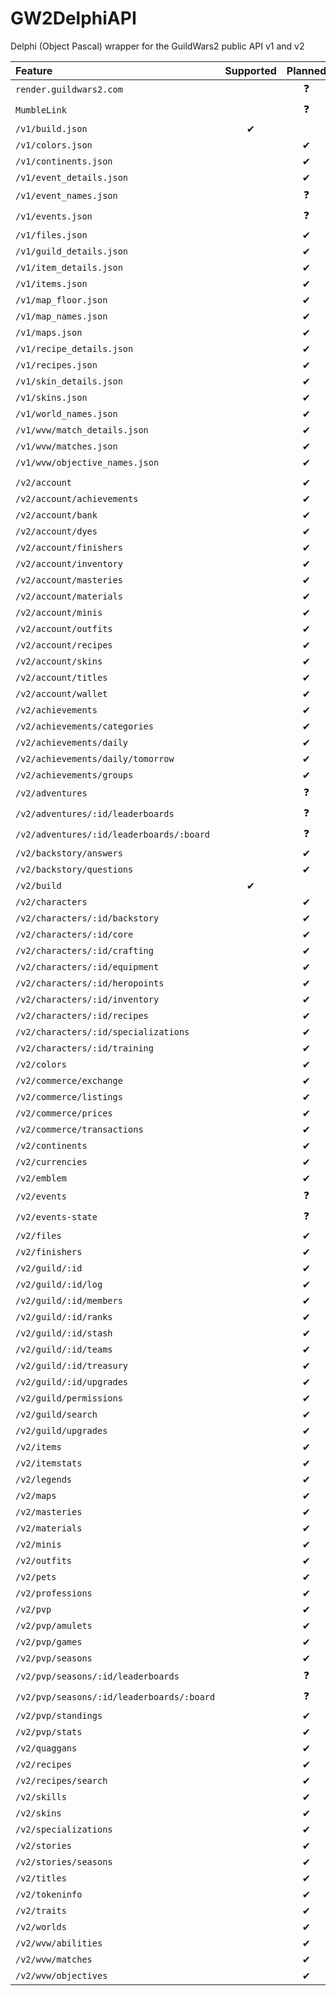 # GW2DelphiAPI
Delphi (Object Pascal) wrapper for the GuildWars2 public API v1 and v2

| Feature                                   | Supported | Planned |
| :------                                   | :------:  | :------: |
| `render.guildwars2.com`                   |           | ❓️       |
| `MumbleLink`                              |           | ❓️       |
| `/v1/build.json`                          | ✔         |         |
| `/v1/colors.json`                         |           | ✔       |
| `/v1/continents.json`                     |           | ✔       |
| `/v1/event_details.json`                  |           | ✔       |
| `/v1/event_names.json`                    |           | ❓️       |
| `/v1/events.json`                         |           | ❓️       |
| `/v1/files.json`                          |           | ✔       |
| `/v1/guild_details.json`                  |           | ✔       |
| `/v1/item_details.json`                   |           | ✔       |
| `/v1/items.json`                          |           | ✔       |
| `/v1/map_floor.json`                      |           | ✔       |
| `/v1/map_names.json`                      |           | ✔       |
| `/v1/maps.json`                           |           | ✔       |
| `/v1/recipe_details.json`                 |           | ✔       |
| `/v1/recipes.json`                        |           | ✔       |
| `/v1/skin_details.json`                   |           | ✔       |
| `/v1/skins.json`                          |           | ✔       |
| `/v1/world_names.json`                    |           | ✔       |
| `/v1/wvw/match_details.json`              |           | ✔       |
| `/v1/wvw/matches.json`                    |           | ✔       |
| `/v1/wvw/objective_names.json`            |           | ✔       |
|                                           |           |         |
| `/v2/account`                             |           | ✔       |
| `/v2/account/achievements`                |           | ✔       |
| `/v2/account/bank`                        |           | ✔       |
| `/v2/account/dyes`                        |           | ✔       |
| `/v2/account/finishers`                   |           | ✔       |
| `/v2/account/inventory`                   |           | ✔       |
| `/v2/account/masteries`                   |           | ✔       |
| `/v2/account/materials`                   |           | ✔       |
| `/v2/account/minis`                       |           | ✔       |
| `/v2/account/outfits`                     |           | ✔       |
| `/v2/account/recipes`                     |           | ✔       |
| `/v2/account/skins`                       |           | ✔       |
| `/v2/account/titles`                      |           | ✔       |
| `/v2/account/wallet`                      |           | ✔       |
| `/v2/achievements`                        |           | ✔       |
| `/v2/achievements/categories`             |           | ✔       |
| `/v2/achievements/daily`                  |           | ✔       |
| `/v2/achievements/daily/tomorrow`         |           | ✔       |
| `/v2/achievements/groups`                 |           | ✔       |
| `/v2/adventures`                          |           | ❓️       |
| `/v2/adventures/:id/leaderboards`         |           | ❓️       |
| `/v2/adventures/:id/leaderboards/:board`  |           | ❓️       |
| `/v2/backstory/answers`                   |           | ✔       |
| `/v2/backstory/questions`                 |           | ✔       |
| `/v2/build`                               | ✔         |         |
| `/v2/characters`                          |           | ✔       |
| `/v2/characters/:id/backstory`            |           | ✔       |
| `/v2/characters/:id/core`                 |           | ✔       |
| `/v2/characters/:id/crafting`             |           | ✔       |
| `/v2/characters/:id/equipment`            |           | ✔       |
| `/v2/characters/:id/heropoints`           |           | ✔       |
| `/v2/characters/:id/inventory`            |           | ✔       |
| `/v2/characters/:id/recipes`              |           | ✔       |
| `/v2/characters/:id/specializations`      |           | ✔       |
| `/v2/characters/:id/training`             |           | ✔       |
| `/v2/colors`                              |           | ✔       |
| `/v2/commerce/exchange`                   |           | ✔       |
| `/v2/commerce/listings`                   |           | ✔       |
| `/v2/commerce/prices`                     |           | ✔       |
| `/v2/commerce/transactions`               |           | ✔       |
| `/v2/continents`                          |           | ✔       |
| `/v2/currencies`                          |           | ✔       |
| `/v2/emblem`                              |           | ✔       |
| `/v2/events`                              |           | ❓️       |
| `/v2/events-state`                        |           | ❓️       |
| `/v2/files`                               |           | ✔       |
| `/v2/finishers`                           |           | ✔       |
| `/v2/guild/:id`                           |           | ✔       |
| `/v2/guild/:id/log`                       |           | ✔       |
| `/v2/guild/:id/members`                   |           | ✔       |
| `/v2/guild/:id/ranks`                     |           | ✔       |
| `/v2/guild/:id/stash`                     |           | ✔       |
| `/v2/guild/:id/teams`                     |           | ✔       |
| `/v2/guild/:id/treasury`                  |           | ✔       |
| `/v2/guild/:id/upgrades`                  |           | ✔       |
| `/v2/guild/permissions`                   |           | ✔       |
| `/v2/guild/search`                        |           | ✔       |
| `/v2/guild/upgrades`                      |           | ✔       |
| `/v2/items`                               |           | ✔       |
| `/v2/itemstats`                           |           | ✔       |
| `/v2/legends`                             |           | ✔       |
| `/v2/maps`                                |           | ✔       |
| `/v2/masteries`                           |           | ✔       |
| `/v2/materials`                           |           | ✔       |
| `/v2/minis`                               |           | ✔       |
| `/v2/outfits`                             |           | ✔       |
| `/v2/pets`                                |           | ✔       |
| `/v2/professions`                         |           | ✔       |
| `/v2/pvp`                                 |           | ✔       |
| `/v2/pvp/amulets`                         |           | ✔       |
| `/v2/pvp/games`                           |           | ✔       |
| `/v2/pvp/seasons`                         |           | ✔       |
| `/v2/pvp/seasons/:id/leaderboards`        |           | ❓️       |
| `/v2/pvp/seasons/:id/leaderboards/:board` |           | ❓️       |
| `/v2/pvp/standings`                       |           | ✔       |
| `/v2/pvp/stats`                           |           | ✔       |
| `/v2/quaggans`                            |           | ✔       |
| `/v2/recipes`                             |           | ✔       |
| `/v2/recipes/search`                      |           | ✔       |
| `/v2/skills`                              |           | ✔       |
| `/v2/skins`                               |           | ✔       |
| `/v2/specializations`                     |           | ✔       |
| `/v2/stories`                             |           | ✔       |
| `/v2/stories/seasons`                     |           | ✔       |
| `/v2/titles`                              |           | ✔       |
| `/v2/tokeninfo`                           |           | ✔       |
| `/v2/traits`                              |           | ✔       |
| `/v2/worlds`                              |           | ✔       |
| `/v2/wvw/abilities`                       |           | ✔       |
| `/v2/wvw/matches`                         |           | ✔       |
| `/v2/wvw/objectives`                      |           | ✔       |
